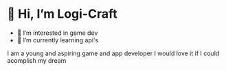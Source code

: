 # 👋 Hi, I’m Logi-Craft
- 👀 I’m interested in game dev
- 🌱 I’m currently learning api's

I am a young and aspiring game and app developer 
I would love it if I could acomplish my dream


<!---
Logi-Craft/Logi-Craft is a ✨ special ✨ repository because its `README.md` (this file) appears on your GitHub profile.
You can click the Preview link to take a look at your changes.
--->
